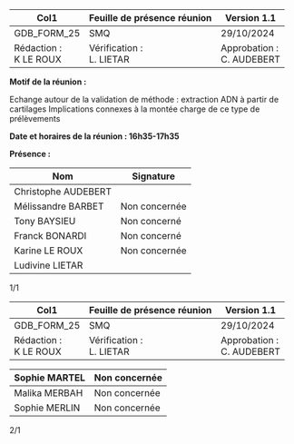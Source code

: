 |Col1|Feuille de présence réunion|Version 1.1|
|---|---|---|
|GDB_FORM_25|SMQ|29/10/2024|
|Rédaction :<br>K LE ROUX|Vérification :<br>L. LIETAR|Approbation :<br>C. AUDEBERT|


**Motif de la réunion :**

Echange autour de la validation de méthode : extraction ADN à partir de cartilages
Implications connexes à la montée charge de ce type de prélèvements

**Date et horaires de la réunion : 16h35-17h35**

**Présence :**



|Nom|Signature|
|---|---|
|Christophe AUDEBERT||
|Mélissandre BARBET|Non concernée|
|Tony BAYSIEU|Non concerné|
|Franck BONARDI|Non concerné|
|Karine LE ROUX|Non concernée|
|Ludivine LIETAR||


1/1

|Col1|Feuille de présence réunion|Version 1.1|
|---|---|---|
|GDB_FORM_25|SMQ|29/10/2024|
|Rédaction :<br>K LE ROUX|Vérification :<br>L. LIETAR|Approbation :<br>C. AUDEBERT|


|Sophie MARTEL|Non concernée|
|---|---|
|Malika MERBAH|Non concernée|
|Sophie MERLIN|Non concernée|


2/1

